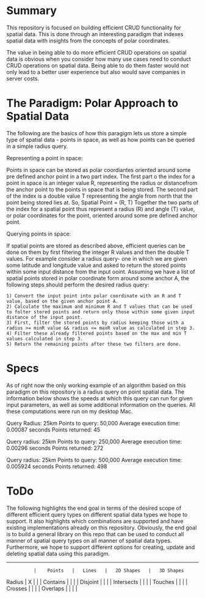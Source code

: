 # Summary
This repository is focused on building efficient CRUD functionality for spatial data. This is done through an interesting paradigm that indexes spatial data with insights from the concepts of polar coordinates.

The value in being able to do more efficient CRUD operations on spatial data is obvious when you consider how many use cases need to conduct CRUD operations on spatial data. Being able to do them faster would not only lead to a better user experience but also would save companies in server costs.

# The Paradigm: Polar Approach to Spatial Data
The following are the basics of how this paragigm lets us store a simple type of spatial data - points in space, as well as how points can be queried in a simple radius query. 


Representing a point in space:

  Points in space can be stored as polar coordiantes oriented around some pre defined anchor point in a two part index. The first part o the index for a point in space is an integer value R, representing the radius or distancefrom the anchor point to the points in space that is being stored. The second part of the index is a double value T representing the angle from north that the point being stored lies at. So,
                Spatial Point = (R, T)
  Together the two parts of the index for a spatial point thus represent a radius (R) and angle (T) value, or polar coordinates for the point, oriented around some pre defined anchor point. 

Querying points in space:

  If spatial points are stored as described above, efficient queries can be done on them by first filtering the integer R values and then the double T values. For example consider a radius query- one in which we are given some latitude and longitude value and asked to return the stored points within some input distance from the input ooint. Assuming we have a list of spatial points stored in polar coordinate form around some anchor A, the following steps should perform the desired radius query:
    
    1) Convert the input point into polar coordinate with an R and T value, based on the given anchor point A.
    2) Calculate the maximum and minimum R and T values that can be used to folter stored points and return only those within some given input distance of the input point.
    3) First, filter the stored points by radius keeping those with a radius >= minR value && radius <= maxR value as calculated in step 3.
    4) Filter these already filtered points based on the max and min T values calculated in step 3.
    5) Return the remaining points after these two filters are done.
    
# Specs
As of right now the only working example of an algorithm based on this paradigm on this repository is a radius query on point spatial data. The information below shows the speeds at which this query can run for given input parameters, as well as some additional information on the queries. All these computations were run on my desktop Mac. 

Query Radius: 25km
Points to query: 50,000
Average execution time: 0.00087 seconds
Points returned: 45

Query radius: 25km
Points to query: 250,000
Average execution time: 0.00296 seconds
Points returned: 272

Query radius: 25km 
Points to query: 500,000
Average execution time: 0.005924 seconds
Points returned: 498

# ToDo
The following highlights the end goal in terms of the desired scope of different efficient query types on different spatial data types we hope to support. It also highlights which combinations are supported and have existing implementations already on this repository. Obviously, the end goal is to build a general library on this repo that can be used to conduct all manner of spatial query types on all manner of spatial data types. Furthermore, we hope to support different options for creating, update and deleting spatial data using this paradigm.

_________________________________________________________________________
              |    Points   |   Lines   |   2D Shapes   |   3D Shapes
Radius        |      X      |           |               |
Contains      |             |           |               |
Disjoint      |             |           |               |
Intersects    |             |           |               |
Touches       |             |           |               |
Crosses       |             |           |               |
Overlaps      |             |           |               |
